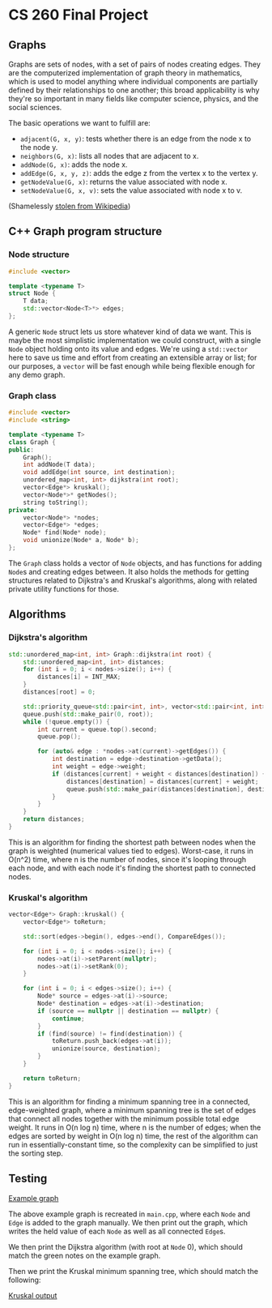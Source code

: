 # CS 260 Final Project

## Graphs

Graphs are sets of nodes, with a set of pairs of nodes creating edges. They are the computerized implementation of graph theory in mathematics, which is used to model anything where individual components are partially defined by their relationships to one another; this broad applicability is why they're so important in many fields like computer science, physics, and the social sciences.

The basic operations we want to fulfill are:

- `adjacent(G, x, y)`: tests whether there is an edge from the node x to the node y.
- `neighbors(G, x)`: lists all nodes that are adjacent to x.
- `addNode(G, x)`: adds the node x.
- `addEdge(G, x, y, z)`: adds the edge z from the vertex x to the vertex y.
- `getNodeValue(G, x)`: returns the value associated with node x.
- `setNodeValue(G, x, v)`: sets the value associated with node x to v.

(Shamelessly [stolen from Wikipedia](https://en.wikipedia.org/wiki/Graph_(abstract_data_type)#Operations))

## C++ Graph program structure

### Node structure

```cpp
#include <vector>

template <typename T>
struct Node {
    T data;
    std::vector<Node<T>*> edges;
};
```

A generic `Node` struct lets us store whatever kind of data we want. This is maybe the most simplistic implementation we could construct, with a single `Node` object holding onto its value and edges. We're using a `std::vector` here to save us time and effort from creating an extensible array or list; for our purposes, a `vector` will be fast enough while being flexible enough for any demo graph.

### Graph class

```cpp
#include <vector>
#include <string>

template <typename T>
class Graph {
public:
    Graph();
    int addNode(T data);
    void addEdge(int source, int destination);
    unordered_map<int, int> dijkstra(int root);
    vector<Edge*> kruskal();
    vector<Node*>* getNodes();
    string toString();
private:
    vector<Node*> *nodes;
    vector<Edge*> *edges;
    Node* find(Node* node);
    void unionize(Node* a, Node* b);
};
```

The `Graph` class holds a vector of `Node` objects, and has functions for adding `Node`s and creating edges between. It also holds the methods for getting structures related to Dijkstra's and Kruskal's algorithms, along with related private utility functions for those.

## Algorithms

### Dijkstra's algorithm

```cpp
std::unordered_map<int, int> Graph::dijkstra(int root) {
    std::unordered_map<int, int> distances;
    for (int i = 0; i < nodes->size(); i++) {
        distances[i] = INT_MAX;
    }
    distances[root] = 0;

    std::priority_queue<std::pair<int, int>, vector<std::pair<int, int> >, std::greater<std::pair<int, int> > > queue;
    queue.push(std::make_pair(0, root));
    while (!queue.empty()) {
        int current = queue.top().second;
        queue.pop();

        for (auto& edge : *nodes->at(current)->getEdges()) {
            int destination = edge->destination->getData();
            int weight = edge->weight;
            if (distances[current] + weight < distances[destination]) {
                distances[destination] = distances[current] + weight;
                queue.push(std::make_pair(distances[destination], destination));
            }
        }
    }
    return distances;
}
```

This is an algorithm for finding the shortest path between nodes when the graph is weighted (numerical values tied to edges). Worst-case, it runs in O(n^2) time, where n is the number of nodes, since it's looping through each node, and with each node it's finding the shortest path to connected nodes.

### Kruskal's algorithm

```cpp
vector<Edge*> Graph::kruskal() {
    vector<Edge*> toReturn;

    std::sort(edges->begin(), edges->end(), CompareEdges());

    for (int i = 0; i < nodes->size(); i++) {
        nodes->at(i)->setParent(nullptr);
        nodes->at(i)->setRank(0);
    }

    for (int i = 0; i < edges->size(); i++) {
        Node* source = edges->at(i)->source;
        Node* destination = edges->at(i)->destination;
        if (source == nullptr || destination == nullptr) {
            continue;
        }
        if (find(source) != find(destination)) {
            toReturn.push_back(edges->at(i));
            unionize(source, destination);
        }
    }

    return toReturn;
}
```

This is an algorithm for finding a minimum spanning tree in a connected, edge-weighted graph, where a minimum spanning tree is the set of edges that connect all nodes together with the minimum possible total edge weight. It runs in O(n log n) time, where n is the number of edges; when the edges are sorted by weight in O(n log n) time, the rest of the algorithm can run in essentially-constant time, so the complexity can be simplified to just the sorting step.

## Testing

[Example graph](<graph example.jpg>)

The above example graph is recreated in `main.cpp`, where each `Node` and `Edge` is added to the graph manually. We then print out the graph, which writes the held value of each `Node` as well as all connected `Edge`s.

We then print the Dijkstra algorithm (with root at `Node` 0), which should match the green notes on the example graph.

Then we print the Kruskal minimum spanning tree, which should match the following:

[Kruskal output](<kruskal output.png>)
